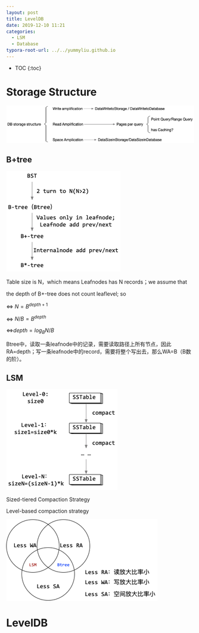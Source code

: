 ```yaml
---
layout: post
title: LevelDB
date: 2019-12-10 11:21
categories:
  - LSM
  - Database
typora-root-url: ../../yummyliu.github.io
---
```

* TOC
{:toc}
# Storage Structure

![image-20191213172335893](/image/1212-storage.png)

## B+tree

![image-20191213181337768](/image/1212-BBB.png)

Table size is N，which means Leafnodes has N records；we assume that 

the depth of B+-tree does not count leaflevel; so 

<=> $N = B^{depth+1}$

<=> $N/B = B^{depth}$

<=>$depth = log_{B}N/B$

Btree中，读取一条leafnode中的记录，需要读取路径上所有节点，因此RA=depth；写一条leafnode中的record，需要将整个写出去，那么WA=B（B数的阶）。

## LSM

![image-20191213183201768](/image/1212-level.png)



Sized-tiered Compaction Strategy

Level-based compaction strategy







![image-20191213172406015](/image/1212-btr-lsm.png)

# LevelDB

